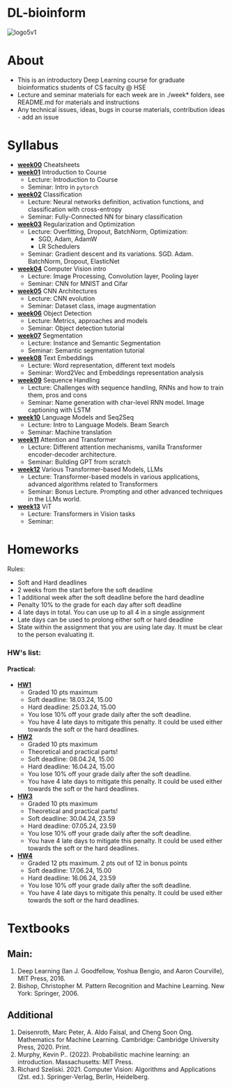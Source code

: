 # DL-bioinform

![logo5v1](https://www.healthtech.dtu.dk/-/media/institutter/sundhedsteknologi/health-tech-newdesign/research/research-sections/bioinformatics/bioinformatics_graphic.jpg?rw=960&rh=0&hash=D4A1917E9829DB9BE4064403BD341192)

# About
- This is an introductory Deep Learning course for graduate bioinformatics students of CS faculty @ HSE
- Lecture and seminar materials for each week are in ./week* folders, see README.md for materials and instructions
- Any technical issues, ideas, bugs in course materials, contribution ideas - add an issue

# Syllabus
- [__week00__](./week00) Cheatsheets
- [__week01__](./week01) Introduction to Course
    - Lecture: Introduction to Course
    - Seminar: Intro in `pytorch`
- [__week02__](./week02) Classification
    - Lecture: Neural networks definition, activation functions, and classification with cross-entropy
    - Seminar: Fully-Connected NN for binary classification
- [__week03__](./week03) Regularization and Optimization
    - Lecture: Overfitting, Dropout, BatchNorm, Optimization:
        - SGD, Adam, AdamW
        - LR Schedulers
    - Seminar: Gradient descent and its variations. SGD. Adam. BatchNorm, Dropout, ElasticNet
- [__week04__](./week04) Computer Vision intro
    - Lecture: Image Processing, Convolution layer, Pooling layer
    - Seminar: CNN for MNIST and Cifar
- [__week05__](./week05) CNN Architectures
    - Lecture: CNN evolution
    - Seminar: Dataset class, image augmentation
- [__week06__](./week06) Object Detection
    - Lecture: Metrics, approaches and models
    - Seminar: Object detection tutorial
- [__week07__](./week07) Segmentation
    - Lecture: Instance and Semantic Segmentation
    - Seminar: Semantic segmentation tutorial
- [__week08__](./week08) Text Embeddings
    - Lecture: Word representation, different text models
    - Seminar: Word2Vec and Embeddings representation analysis 
- [__week09__](./week09) Sequence Handling
    - Lecture: Challenges with sequence handling, RNNs and how to train them, pros and cons
    - Seminar: Name generation with char-level RNN model. Image captioning with LSTM
- [__week10__](./week10) Language Models and Seq2Seq
    - Lecture: Intro to Language Models. Beam Search
    - Seminar: Machine translation 
- [__week11__](./week11) Attention and Transformer
    - Lecture: Different attention mechanisms, vanilla Transformer encoder-decoder architecture.
    - Seminar: Building GPT from scratch 
- [__week12__](./week12) Various Transformer-based Models, LLMs
    - Lecture: Transformer-based models in various applications, advanced algorithms related to Transformers
    - Seminar: Bonus Lecture. Prompting and other advanced techniques in the LLMs world.
- [__week13__](./week13) ViT
    - Lecture: Transformers in Vision tasks
    - Seminar: 

# Homeworks
Rules:
- Soft and Hard deadlines
- 2 weeks from the start before the soft deadline
- 1 additional week after the soft deadline before the hard deadline
- Penalty 10% to the grade for each day after soft deadline
- 4 late days in total. You can use up to all 4 in a single assignment
- Late days can be used to prolong either soft or hard deadline
- State within the assignment that you are using late day. It must be clear to the person evaluating it.

### HW's list:
#### Practical:

- [__HW1__](./homeworks/practical/hw1)
    - Graded 10 pts maximum 
    - Soft deadline: 18.03.24, 15.00
    - Hard deadline: 25.03.24, 15.00
    - You lose 10% off your grade daily after the soft deadline.
    - You have 4 late days to mitigate this penalty. It could be used either towards the soft or the hard deadlines.
- [__HW2__](./homeworks/practical/hw2)
    - Graded 10 pts maximum 
    - Theoretical and practical parts!
    - Soft deadline: 08.04.24, 15.00
    - Hard deadline: 16.04.24, 15.00
    - You lose 10% off your grade daily after the soft deadline.
    - You have 4 late days to mitigate this penalty. It could be used either towards the soft or the hard deadlines.
- [__HW3__](./homeworks/practical/hw3)
    - Graded 10 pts maximum 
    - Theoretical and practical parts!
    - Soft deadline: 30.04.24, 23.59
    - Hard deadline: 07.05.24, 23.59
    - You lose 10% off your grade daily after the soft deadline.
    - You have 4 late days to mitigate this penalty. It could be used either towards the soft or the hard deadlines.
- [__HW4__](./homeworks/practical/hw4)
    - Graded 12 pts maximum. 2 pts out of 12 in bonus points 
    - Soft deadline: 17.06.24, 15.00
    - Hard deadline: 16.06.24, 23.59
    - You lose 10% off your grade daily after the soft deadline.
    - You have 4 late days to mitigate this penalty. It could be used either towards the soft or the hard deadlines.
    

# Textbooks
## Main:
1. Deep Learning (Ian J. Goodfellow, Yoshua Bengio, and Aaron Courville), MIT Press, 2016.
2. Bishop, Christopher M. Pattern Recognition and Machine Learning. New York: Springer, 2006.

## Additional
1.  Deisenroth, Marc Peter, A. Aldo Faisal, and Cheng Soon Ong. Mathematics for Machine Learning. Cambridge: Cambridge University Press, 2020. Print.
2.  Murphy, Kevin P.. (2022). Probabilistic machine learning: an introduction. Massachusetts: MIT Press.
3.  Richard Szeliski. 2021. Computer Vision: Algorithms and Applications (2st. ed.). Springer-Verlag, Berlin, Heidelberg.

